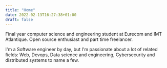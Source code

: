 ```yaml
---
title: "Home"
date: 2022-02-13T16:27:38+01:00
draft: false
---
```


Final year computer science and engineering student at Eurecom and IMT Atlantique. Open source enthusiast and part time freelancer.

I'm a Software engineer by day, but I'm passionate about a lot of related fields: Web, Devops, Data science and engineering, Cybersecurity and distributed systems to name a few.

